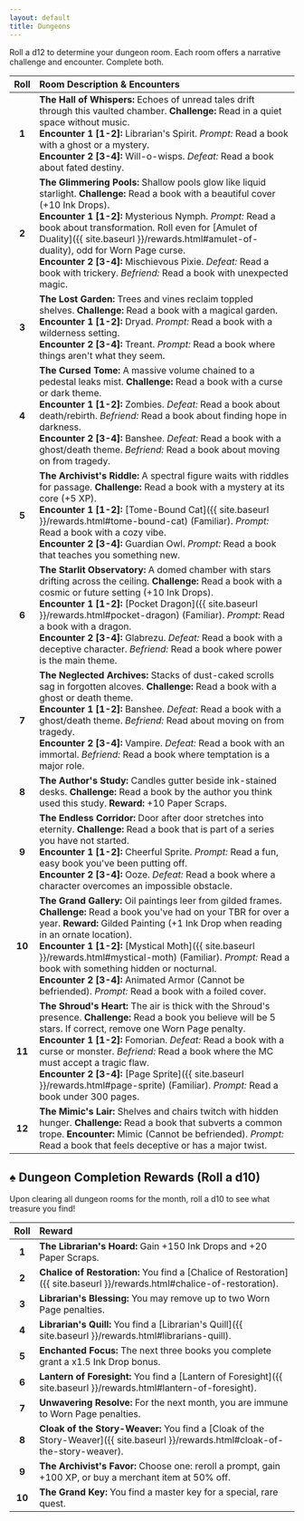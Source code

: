 ```yaml
---
layout: default
title: Dungeons
---
```


Roll a d12 to determine your dungeon room. Each room offers a narrative challenge and encounter. Complete both.

| Roll | Room Description & Encounters |
|:----:|:---|
| **1** | **The Hall of Whispers:** Echoes of unread tales drift through this vaulted chamber. **Challenge:** Read in a quiet space without music. <br> **Encounter 1 [1-2]:** Librarian's Spirit. *Prompt:* Read a book with a ghost or a mystery. <br> **Encounter 2 [3-4]:** Will-o-wisps. *Defeat:* Read a book about fated destiny. |
| **2** | **The Glimmering Pools:** Shallow pools glow like liquid starlight. **Challenge:** Read a book with a beautiful cover (+10 Ink Drops). <br> **Encounter 1 [1-2]:** Mysterious Nymph. *Prompt:* Read a book about transformation. Roll even for [Amulet of Duality]({{ site.baseurl }}/rewards.html#amulet-of-duality), odd for Worn Page curse. <br> **Encounter 2 [3-4]:** Mischievous Pixie. *Defeat:* Read a book with trickery. *Befriend:* Read a book with unexpected magic. |
| **3** | **The Lost Garden:** Trees and vines reclaim toppled shelves. **Challenge:** Read a book with a magical garden. <br> **Encounter 1 [1-2]:** Dryad. *Prompt:* Read a book with a wilderness setting. <br> **Encounter 2 [3-4]:** Treant. *Prompt:* Read a book where things aren't what they seem. |
| **4** | **The Cursed Tome:** A massive volume chained to a pedestal leaks mist. **Challenge:** Read a book with a curse or dark theme. <br> **Encounter 1 [1-2]:** Zombies. *Defeat:* Read a book about death/rebirth. *Befriend:* Read a book about finding hope in darkness. <br> **Encounter 2 [3-4]:** Banshee. *Defeat:* Read a book with a ghost/death theme. *Befriend:* Read a book about moving on from tragedy. |
| **5** | **The Archivist's Riddle:** A spectral figure waits with riddles for passage. **Challenge:** Read a book with a mystery at its core (+5 XP). <br> **Encounter 1 [1-2]:** [Tome-Bound Cat]({{ site.baseurl }}/rewards.html#tome-bound-cat) (Familiar). *Prompt:* Read a book with a cozy vibe. <br> **Encounter 2 [3-4]:** Guardian Owl. *Prompt:* Read a book that teaches you something new. |
| **6** | **The Starlit Observatory:** A domed chamber with stars drifting across the ceiling. **Challenge:** Read a book with a cosmic or future setting (+10 Ink Drops). <br> **Encounter 1 [1-2]:** [Pocket Dragon]({{ site.baseurl }}/rewards.html#pocket-dragon) (Familiar). *Prompt:* Read a book with a dragon. <br> **Encounter 2 [3-4]:** Glabrezu. *Defeat:* Read a book with a deceptive character. *Befriend:* Read a book where power is the main theme. |
| **7** | **The Neglected Archives:** Stacks of dust-caked scrolls sag in forgotten alcoves. **Challenge:** Read a book with a ghost or death theme. <br> **Encounter 1 [1-2]:** Banshee. *Defeat:* Read a book with a ghost/death theme. *Befriend:* Read about moving on from tragedy. <br> **Encounter 2 [3-4]:** Vampire. *Defeat:* Read a book with an immortal. *Befriend:* Read a book where temptation is a major role. |
| **8** | **The Author's Study:** Candles gutter beside ink-stained desks. **Challenge:** Read a book by the author you think used this study. **Reward:** +10 Paper Scraps. |
| **9** | **The Endless Corridor:** Door after door stretches into eternity. **Challenge:** Read a book that is part of a series you have not started. <br> **Encounter 1 [1-2]:** Cheerful Sprite. *Prompt:* Read a fun, easy book you've been putting off. <br> **Encounter 2 [3-4]:** Ooze. *Defeat:* Read a book where a character overcomes an impossible obstacle. |
| **10**| **The Grand Gallery:** Oil paintings leer from gilded frames. **Challenge:** Read a book you've had on your TBR for over a year. **Reward:** Gilded Painting (+1 Ink Drop when reading in an ornate location). <br> **Encounter 1 [1-2]:** [Mystical Moth]({{ site.baseurl }}/rewards.html#mystical-moth) (Familiar). *Prompt:* Read a book with something hidden or nocturnal. <br> **Encounter 2 [3-4]:** Animated Armor (Cannot be befriended). *Prompt:* Read a book with a foiled cover. |
| **11**| **The Shroud's Heart:** The air is thick with the Shroud's presence. **Challenge:** Read a book you believe will be 5 stars. If correct, remove one Worn Page penalty. <br> **Encounter 1 [1-2]:** Fomorian. *Defeat:* Read a book with a curse or monster. *Befriend:* Read a book where the MC must accept a tragic flaw. <br> **Encounter 2 [3-4]:** [Page Sprite]({{ site.baseurl }}/rewards.html#page-sprite) (Familiar). *Prompt:* Read a book under 300 pages. |
| **12**| **The Mimic's Lair:** Shelves and chairs twitch with hidden hunger. **Challenge:** Read a book that subverts a common trope. **Encounter:** Mimic (Cannot be befriended). *Prompt:* Read a book that feels deceptive or has a major twist. |

## ♠️ Dungeon Completion Rewards (Roll a d10)
Upon clearing all dungeon rooms for the month, roll a d10 to see what treasure you find!

| Roll | Reward |
|:----:|:---|
| **1** | **The Librarian's Hoard:** Gain +150 Ink Drops and +20 Paper Scraps. |
| **2** | **Chalice of Restoration:** You find a [Chalice of Restoration]({{ site.baseurl }}/rewards.html#chalice-of-restoration). |
| **3** | **Librarian's Blessing:** You may remove up to two Worn Page penalties. |
| **4** | **Librarian's Quill:** You find a [Librarian's Quill]({{ site.baseurl }}/rewards.html#librarians-quill). |
| **5** | **Enchanted Focus:** The next three books you complete grant a x1.5 Ink Drop bonus. |
| **6** | **Lantern of Foresight:** You find a [Lantern of Foresight]({{ site.baseurl }}/rewards.html#lantern-of-foresight). |
| **7** | **Unwavering Resolve:** For the next month, you are immune to Worn Page penalties. |
| **8** | **Cloak of the Story-Weaver:** You find a [Cloak of the Story-Weaver]({{ site.baseurl }}/rewards.html#cloak-of-the-story-weaver). |
| **9** | **The Archivist's Favor:** Choose one: reroll a prompt, gain +100 XP, or buy a merchant item at 50% off. |
| **10**| **The Grand Key:** You find a master key for a special, rare quest. |